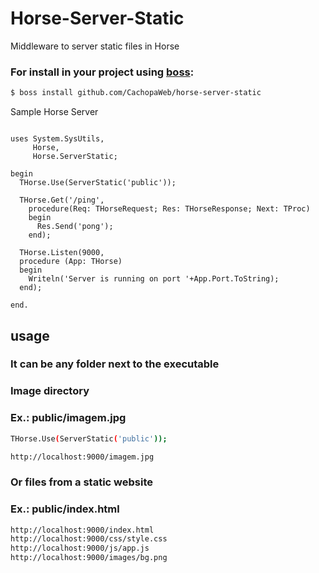 # Horse-Server-Static
Middleware to server static files in Horse

### For install in your project using [boss](https://github.com/HashLoad/boss):
``` sh
$ boss install github.com/CachopaWeb/horse-server-static
```

Sample Horse Server
```delphi

uses System.SysUtils,
     Horse,
     Horse.ServerStatic;

begin
  THorse.Use(ServerStatic('public'));

  THorse.Get('/ping',
    procedure(Req: THorseRequest; Res: THorseResponse; Next: TProc)
    begin
      Res.Send('pong');
    end);

  THorse.Listen(9000,
  procedure (App: THorse)
  begin
    Writeln('Server is running on port '+App.Port.ToString);
  end);

end.
```

## usage

### It can be any folder next to the executable
### Image directory
### Ex.: public/imagem.jpg
``` sh
THorse.Use(ServerStatic('public'));

http://localhost:9000/imagem.jpg
```
### Or files from a static website
### Ex.: public/index.html

``` sh
http://localhost:9000/index.html
http://localhost:9000/css/style.css
http://localhost:9000/js/app.js
http://localhost:9000/images/bg.png
```
